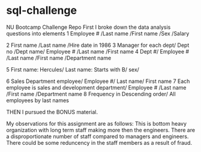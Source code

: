 # sql-challenge
NU Bootcamp Challenge Repo
First I broke down the data analysis questions into elements
1
Employee #	/Last name	/First name	/Sex	/Salary

2
First name	/Last name	/Hire date in 1986
3
Manager for each dept/	Dept no	/Dept name/	Employee #	/Last name	/First name
4
Dept #/	Employee #	/Last name	/First name	/Department name

5
First name: Hercules/	Last name: Starts with B/	sex/

6
Sales Department employee/	Employee #/	Last name/	First name
7
Each employee is sales and development department/	Employee #	/Last name	/First name	/Department name
8
Frequency in Descending order/	All employees by last names

THEN I pursued the BONUS material. 

My observations for this assignment are as follows: This is bottom heavy organization with long term staff making more then the engineers. There are a disproportionate number of staff compared to  managers and engineers. There could be some reduncency in the staff members as a result of fraud. 